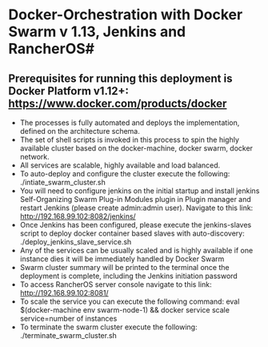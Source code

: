 # Docker-Orchestration with Docker Swarm v 1.13, Jenkins and RancherOS#
Prerequisites for running this deployment is Docker Platform v1.12+: https://www.docker.com/products/docker
----------------------------------------------------------------------------------------------------------------
- The processes is fully automated and deploys the implementation, defined on the architecture schema.
- The set of shell scripts is invoked in this process to spin the highly available cluster based on the docker-machine, docker swarm, docker network.
- All services are scalable, highly available and load balanced.
- To auto-deploy and configure the cluster execute the following: ./intiate_swarm_cluster.sh
- You will need to configure jenkins on the initial startup and install jenkins Self-Organizing Swarm Plug-in Modules plugin in Plugin manager and restart Jenkins (please create admin:admin user). Navigate to this link: http://192.168.99.102:8082/jenkins/
- Once Jenkins has been configured, please execute the jenkins-slaves script to deploy docker container based slaves with auto-discovery: ./deploy_jenkins_slave_service.sh
- Any of the services can be usually scaled and is highly available if one instance dies it will be immediately handled by Docker Swarm
- Swarm cluster summary will be printed to the terminal once the deployment is complete, including the Jenkins initiation password
- To access RancherOS server console navigate to this link: http://192.168.99.102:8081/
- To scale the service you can execute the following command: eval $(docker-machine env swarm-node-1) && docker service scale service=number of instances
- To terminate the swarm cluster execute the following: ./terminate_swarm_cluster.sh
